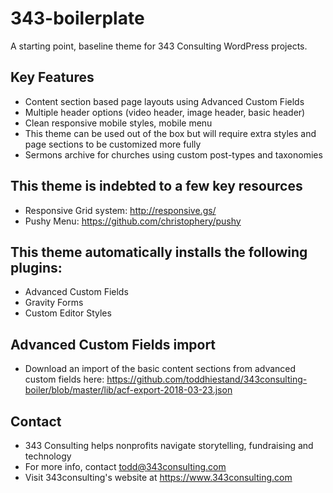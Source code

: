 # 343-boilerplate

A starting point, baseline theme for 343 Consulting WordPress projects.

## Key Features
- Content section based page layouts using Advanced Custom Fields
- Multiple header options (video header, image header, basic header)
- Clean responsive mobile styles, mobile menu 
- This theme can be used out of the box but will require extra styles and page sections to be customized more fully 
- Sermons archive for churches using custom post-types and taxonomies

## This theme is indebted to a few key resources

- Responsive Grid system: http://responsive.gs/
- Pushy Menu: https://github.com/christophery/pushy

## This theme automatically installs the following plugins: 
- Advanced Custom Fields
- Gravity Forms
- Custom Editor Styles 

## Advanced Custom Fields import
- Download an import of the basic content sections from advanced custom fields here: https://github.com/toddhiestand/343consulting-boiler/blob/master/lib/acf-export-2018-03-23.json

## Contact
- 343 Consulting helps nonprofits navigate storytelling, fundraising and technology
- For more info, contact todd@343consulting.com 
- Visit 343consulting's website at https://www.343consulting.com
